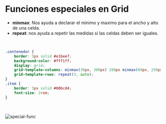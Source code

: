 # Funciones especiales en Grid

- **minmax**: Nos ayuda a declarar el minimo y maximo para el ancho y alto de una celda.
- **repeat**: nos ayuda a repetir las medidas si las celdas deben ser iguales.

<br>

```css
.contenedor {
    border: 5px solid #e1bee7;
    background-color: #fff1ff;
    display: grid;
    grid-template-columns: minmax(30px, 300px) 200px minmax(60px, 250px);
    grid-template-rows: repeat(3, auto);
}
.item {
    border: 5px solid #00bcd4;
    font-size: 2rem;
}
```

<br>

![special-func](./assets/images/special-func.gif)